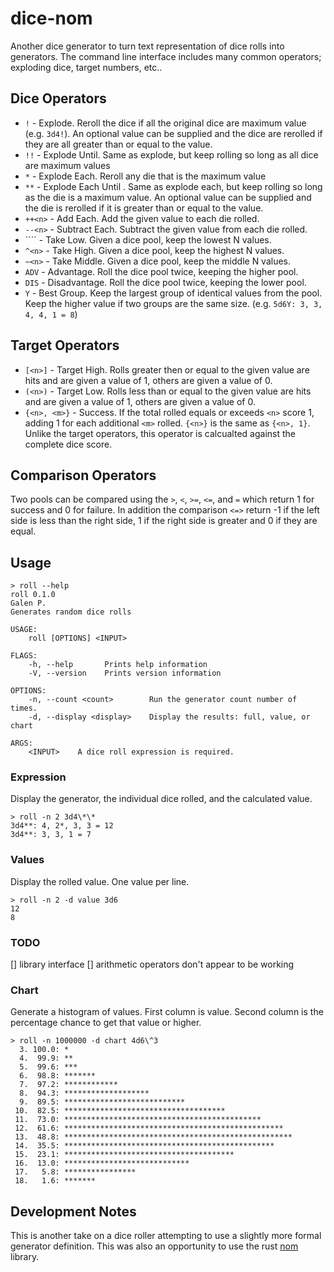 # dice-nom

Another dice generator to turn text representation of dice rolls into generators. The command line interface includes many common operators; exploding dice, target numbers, etc..

## Dice Operators

* `!` - Explode. Reroll the dice if all the original dice are maximum value (e.g. `3d4!`). An optional value can be supplied and the dice are rerolled if they are all greater than or equal to the value.
* `!!` - Explode Until. Same as explode, but keep rolling so long as all dice are maximum values
* `*` - Explode Each. Reroll any die that is the maximum value 
* `**` - Explode Each Until . Same as explode each, but keep rolling so long as the die is a maximum value. An optional value can be supplied and the die is rerolled if it is greater than or equal to the value.
* `++<n>` - Add Each. Add the given value to each die rolled.
* `--<n>` - Subtract Each. Subtract the given value from each die rolled.
* ```<n>` - Take Low. Given a dice pool, keep the lowest N values.
* `^<n>` - Take High. Given a dice pool, keep the highest N values. 
* `~<n>` - Take Middle. Given a dice pool, keep the middle N values.
* `ADV` - Advantage. Roll the dice pool twice, keeping the higher pool.
* `DIS` - Disadvantage. Roll the dice pool twice, keeping the lower pool.
* `Y` - Best Group. Keep the largest group of identical values from the pool. Keep the higher value if two groups are the same size. (e.g. `5d6Y: 3, 3, 4, 4, 1 = 8`)

## Target Operators

* `[<n>]` - Target High. Rolls greater then or equal to the given value are hits and are given a value of 1, others are given a value of 0.
* `(<n>)` - Target Low. Rolls less than or equal to the given value are hits and are given a value of 1, others are given a value of 0.
* `{<n>, <m>}` - Success. If the total rolled equals or exceeds `<n>` score 1, adding 1 for each additional `<m>` rolled. `{<n>}` is the same as `{<n>, 1}`.  Unlike the target operators, this operator is calcualted against the complete dice score.

## Comparison Operators

Two pools can be compared using the `>`, `<`, `>=`, `<=`, and `=` which return 1 for success and 0 for failure. In addition the comparison `<=>` return -1 if the left side is less than the right side, 1 if the right side is greater and 0 if they are equal. 

## Usage

```
> roll --help
roll 0.1.0
Galen P.
Generates random dice rolls

USAGE:
    roll [OPTIONS] <INPUT>

FLAGS:
    -h, --help       Prints help information
    -V, --version    Prints version information

OPTIONS:
    -n, --count <count>        Run the generator count number of times.
    -d, --display <display>    Display the results: full, value, or chart

ARGS:
    <INPUT>    A dice roll expression is required.
```

### Expression

Display the generator, the individual dice rolled, and the calculated value. 

```
> roll -n 2 3d4\*\*
3d4**: 4, 2*, 3, 3 = 12
3d4**: 3, 3, 1 = 7
```

### Values

Display the rolled value. One value per line.

```
> roll -n 2 -d value 3d6
12
8
```

### TODO

[] library interface
[] arithmetic operators don't appear to be working

### Chart

Generate a histogram of values. First column is value. Second column is the percentage chance to get that value or higher. 

```
> roll -n 1000000 -d chart 4d6\^3
  3. 100.0: *
  4.  99.9: **
  5.  99.6: ***
  6.  98.8: *******
  7.  97.2: ************
  8.  94.3: *******************
  9.  89.5: ***************************
 10.  82.5: ************************************
 11.  73.0: ********************************************
 12.  61.6: *************************************************
 13.  48.8: ***************************************************
 14.  35.5: ***********************************************
 15.  23.1: **************************************
 16.  13.0: ****************************
 17.   5.8: ****************
 18.   1.6: *******
```

## Development Notes

This is another take on a dice roller attempting to use a slightly more formal generator definition. This was also an opportunity to use the rust [nom](https://docs.rs/nom/6.0.1/nom/) library. 

